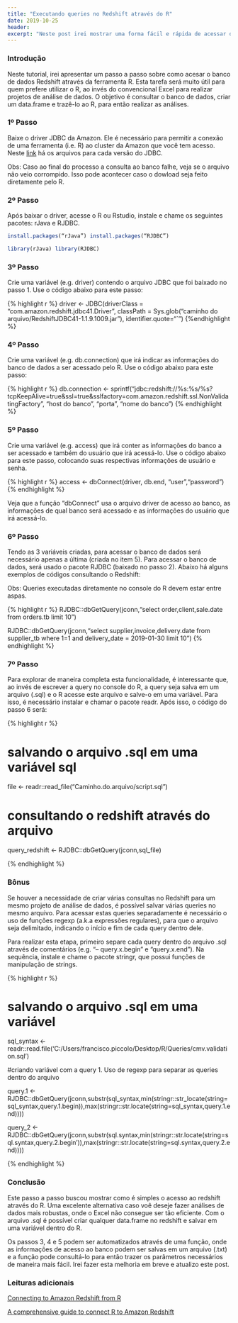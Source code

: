 ```yaml
---
title: "Executando queries no Redshift através do R"
date: 2019-10-25
header:
excerpt: "Neste post irei mostrar uma forma fácil e rápida de acessar o banco de dados Redshift através do R"
---
```


### Introdução

Neste tutorial, irei apresentar um passo a passo sobre como acesar o
banco de dados Redshift através da ferramenta R. Esta tarefa será muito
útil para quem prefere utilizar o R, ao invés do convencional Excel para
realizar projetos de análise de dados. O objetivo é consultar o banco de
dados, criar um data.frame e trazê-lo ao R, para então realizar as
análises.

### 1º Passo

Baixe o driver JDBC da Amazon. Ele é necessário para permitir a conexão
de uma ferramenta (i.e. R) ao cluster da Amazon que você tem acesso.
Neste
[link](https://docs.aws.amazon.com/pt_br/redshift/latest/mgmt/configure-jdbc-connection.html#obtain-jdbc-url)
há os arquivos para cada versão do JDBC.

Obs: Caso ao final do processo a consulta ao banco falhe, veja se o
arquivo não veio corrompido. Isso pode acontecer caso o dowload seja
feito diretamente pelo R.

### 2º Passo

Após baixar o driver, acesse o R ou Rstudio, instale e chame os
seguintes pacotes: rJava e RJDBC.

```r
install.packages(“rJava”) install.packages(“RJDBC”)

library(rJava) library(RJDBC)
```

### 3º Passo

Crie uma variável (e.g. driver) contendo o arquivo JDBC que foi baixado
no passo 1. Use o código abaixo para este passo:

{% highlight r %}
driver <- JDBC(driverClass = “com.amazon.redshift.jdbc41.Driver”, classPath = Sys.glob(“caminho do arquivo/RedshiftJDBC41-1.1.9.1009.jar”), identifier.quote=“\`”)
{%endhighlight %}

### 4º Passo

Crie uma variável (e.g. db.connection) que irá indicar as informações
do banco de dados a ser acessado pelo R. Use o código abaixo para este
passo:

{% highlight r %}
db.connection <- sprintf(“jdbc:redshift://%s:%s/%s?tcpKeepAlive=true&ssl=true&sslfactory=com.amazon.redshift.ssl.NonValidatingFactory”, “host do banco”, “porta”, “nome do banco”)
{% endhighlight %}

### 5º Passo

Crie uma variável (e.g. access) que irá conter as informações do banco a
ser acessado e também do usuário que irá acessá-lo. Use o código abaixo
para este passo, colocando suas respectivas informações de usuário e
senha.

{% highlight r %}
access <- dbConnect(driver, db.end, “user”,“password”)
{% endhighlight %}

Veja que a função “dbConnect” usa o arquivo driver de acesso ao banco,
as informações de qual banco será acessado e as informações do usuário
que irá acessá-lo.

### 6º Passo

Tendo as 3 variáveis criadas, para acessar o banco de dados será
necessário apenas a última (criada no item 5). Para acessar o banco de
dados, será usado o pacote RJDBC (baixado no passo 2). Abaixo há alguns
exemplos de códigos consultando o Redshift:

Obs: Queries executadas diretamente no console do R devem estar entre
aspas.

{% highlight r %}
RJDBC::dbGetQuery(jconn,“select order,client,sale.date from orders.tb limit 10”)

RJDBC::dbGetQuery(jconn,“select supplier,invoice,delivery.date from supplier_tb where 1=1 and delivery_date = 2019-01-30 limit 10”)
{% endhighlight %}

### 7º Passo

Para explorar de maneira completa esta funcionalidade, é interessante
que, ao invés de escrever a query no console do R, a query seja salva em
um arquivo (.sql) e o R acesse este arquivo e salve-o em uma variável.
Para isso, é necessário instalar e chamar o pacote readr. Após isso, o
código do passo 6 será:

{% highlight r %}
# salvando o arquivo .sql em uma variável sql
file <- readr::read_file(“Caminho.do.arquivo/script.sql”)

# consultando o redshift através do arquivo
query_redshift <- RJDBC::dbGetQuery(jconn,sql_file)

{% endhighlight %}

### Bônus

Se houver a necessidade de criar várias consultas no Redshift para um
mesmo projeto de análise de dados, é possível salvar várias queries no
mesmo arquivo. Para acessar estas queries separadamente é necessário o
uso de funções regexp (a.k.a expressões regulares), para que o arquivo
seja delimitado, indicando o início e fim de cada query dentro dele.

Para realizar esta etapa, primeiro separe cada query dentro do arquivo
.sql através de comentários (e.g. “– query.x.begin” e
“query.x.end”). Na sequência, instale e chame o pacote stringr, que
possui funções de manipulação de strings.

{% highlight r %}
# salvando o arquivo .sql em uma variável
sql_syntax <- readr::read.file(‘C:/Users/francisco.piccolo/Desktop/R/Queries/cmv.validation.sql’)

#criando variável com a query 1. Uso de regexp para separar as queries dentro do arquivo

query.1 <-
RJDBC::dbGetQuery(jconn,substr(sql_syntax,min(stringr::str_locate(string=sql_syntax,query.1.begin)),max(stringr::str.locate(string=sql_syntax,query.1.end))))

query_2 <- RJDBC::dbGetQuery(jconn,substr(sql.syntax,min(stringr::str.locate(string=sql.syntax,query.2.begin’)),max(stringr::str.locate(string=sql.syntax,query.2.end))))

{% endhighlight %}

### Conclusão

Este passo a passo buscou mostrar como é simples o acesso ao redshift
através do R. Uma excelente alternativa caso voê deseje fazer análises
de dados mais robustas, onde o Excel não consegue ser tão eficiente. Com
o arquivo .sql é possível criar qualquer data.frame no redshift e salvar
em uma variável dentro do R.

Os passos 3, 4 e 5 podem ser automatizados através de uma função, onde
as informações de acesso ao banco podem ser salvas em um arquivo (.txt)
e a função pode consultá-lo para então trazer os parâmetros necessários
de maneira mais fácil. Irei fazer esta melhoria em breve e atualizo este
post.

### Leituras adicionais

[Connecting to Amazon Redshift from
R](https://www.progress.com/tutorials/jdbc/connecting-to-amazon-redshift-from-r-via-jdbc-driver)

[A comprehensive guide to connect R to Amazon
Redshift](https://www.r-bloggers.com/a-comprehensive-guide-to-connect-r-to-amazon-redshift/)
